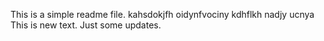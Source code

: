 This is a simple readme file.
kahsdokjfh oidynfvociny kdhflkh nadjy ucnya
This is new text. 
Just some updates.